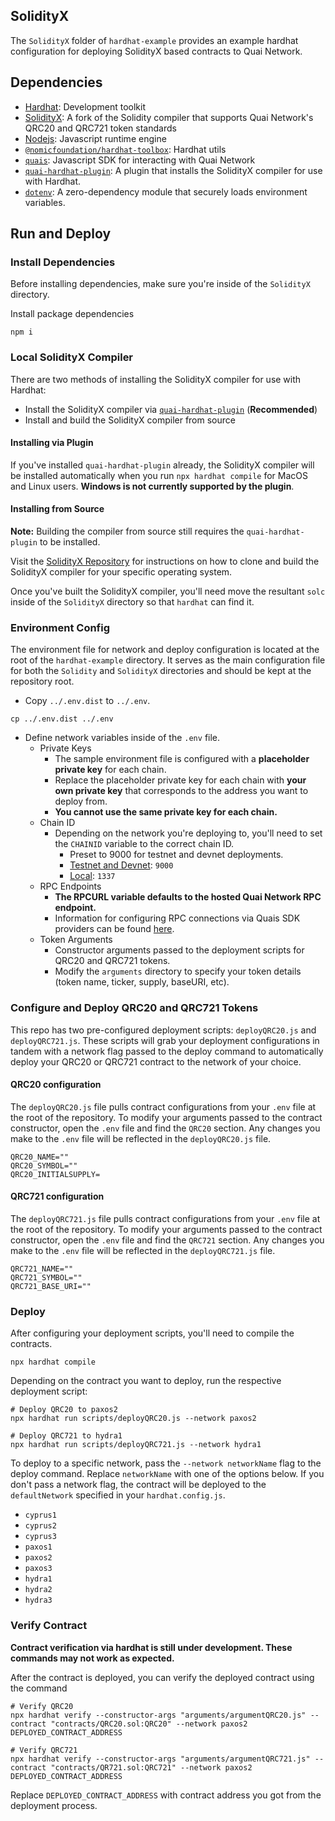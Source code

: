 ## SolidityX

The `SolidityX` folder of `hardhat-example` provides an example hardhat configuration for deploying SolidityX based contracts to Quai Network.

## Dependencies

- [Hardhat](https://www.npmjs.com/package/hardhat): Development toolkit
- [SolidityX](https://github.com/dominant-strategies/SolidityX): A fork of the Solidity compiler that supports Quai Network's QRC20 and QRC721 token standards
- [Nodejs](https://nodejs.org/en/): Javascript runtime engine
- [`@nomicfoundation/hardhat-toolbox`](https://www.npmjs.com/package/@nomicfoundation/hardhat-toolbox): Hardhat utils
- [`quais`](https://www.npmjs.com/package/quais): Javascript SDK for interacting with Quai Network
- [`quai-hardhat-plugin`](https://www.npmjs.com/package/quai-hardhat-plugin): A plugin that installs the SolidityX compiler for use with Hardhat.
- [`dotenv`](https://www.npmjs.com/package/dotenv): A zero-dependency module that securely loads environment variables.

## Run and Deploy

### Install Dependencies

Before installing dependencies, make sure you're inside of the `SolidityX` directory.

Install package dependencies

```shell
npm i
```

### Local SolidityX Compiler

There are two methods of installing the SolidityX compiler for use with Hardhat:

- Install the SolidityX compiler via [`quai-hardhat-plugin`](https://www.npmjs.com/package/quai-hardhat-plugin) (**Recommended**)
- Install and build the SolidityX compiler from source

#### Installing via Plugin

If you've installed `quai-hardhat-plugin` already, the SolidityX compiler will be installed automatically when you run `npx hardhat compile` for MacOS and Linux users. **Windows is not currently supported by the plugin**.

#### Installing from Source

**Note:** Building the compiler from source still requires the `quai-hardhat-plugin` to be installed.

Visit the [SolidityX Repository](https://github.com/dominant-strategies/SolidityX) for instructions on how to clone and build the SolidityX compiler for your specific operating system.

Once you've built the SolidityX compiler, you'll need move the resultant `solc` inside of the `SolidityX` directory so that `hardhat` can find it.

### Environment Config

The environment file for network and deploy configuration is located at the root of the `hardhat-example` directory. It serves as the main configuration file for both the `Solidity` and `SolidityX` directories and should be kept at the repository root.

- Copy `../.env.dist` to `../.env`.

```shell
cp ../.env.dist ../.env
```

- Define network variables inside of the `.env` file.
  - Private Keys
    - The sample environment file is configured with a **placeholder private key** for each chain.
    - Replace the placeholder private key for each chain with **your own private key** that corresponds to the address you want to deploy from.
    - **You cannot use the same private key for each chain.**
  - Chain ID
    - Depending on the network you're deploying to, you'll need to set the `CHAINID` variable to the correct chain ID.
      - Preset to 9000 for testnet and devnet deployments.
      - <u>Testnet and Devnet</u>: `9000`
      - <u>Local</u>: `1337`
  - RPC Endpoints
    - **The RPCURL variable defaults to the hosted Quai Network RPC endpoint.**
    - Information for configuring RPC connections via Quais SDK providers can be found [here](https://docs.qu.ai/sdk/static/provider#remote-node-provider).
  - Token Arguments
    - Constructor arguments passed to the deployment scripts for QRC20 and QRC721 tokens.
    - Modify the `arguments` directory to specify your token details (token name, ticker, supply, baseURI, etc).

### Configure and Deploy QRC20 and QRC721 Tokens

This repo has two pre-configured deployment scripts: `deployQRC20.js` and `deployQRC721.js`. These scripts will grab your deployment configurations in tandem with a network flag passed to the deploy command to automatically deploy your QRC20 or QRC721 contract to the network of your choice.

#### QRC20 configuration

The `deployQRC20.js` file pulls contract configurations from your `.env` file at the root of the repository. To modify your arguments passed to the contract constructor, open the `.env` file and find the `QRC20` section. Any changes you make to the `.env` file will be reflected in the `deployQRC20.js` file.

```env
QRC20_NAME=""
QRC20_SYMBOL=""
QRC20_INITIALSUPPLY=
```

#### QRC721 configuration

The `deployQRC721.js` file pulls contract configurations from your `.env` file at the root of the repository. To modify your arguments passed to the contract constructor, open the `.env` file and find the `QRC721` section. Any changes you make to the `.env` file will be reflected in the `deployQRC721.js` file.

```env
QRC721_NAME=""
QRC721_SYMBOL=""
QRC721_BASE_URI=""
```

### Deploy

After configuring your deployment scripts, you'll need to compile the contracts.

```shell
npx hardhat compile
```

Depending on the contract you want to deploy, run the respective deployment script:

```shell
# Deploy QRC20 to paxos2
npx hardhat run scripts/deployQRC20.js --network paxos2

# Deploy QRC721 to hydra1
npx hardhat run scripts/deployQRC721.js --network hydra1
```

To deploy to a specific network, pass the `--network networkName` flag to the deploy command. Replace `networkName` with one of the options below. If you don't pass a network flag, the contract will be deployed to the `defaultNetwork` specified in your `hardhat.config.js`.

- `cyprus1`
- `cyprus2`
- `cyprus3`
- `paxos1`
- `paxos2`
- `paxos3`
- `hydra1`
- `hydra2`
- `hydra3`

### Verify Contract

**Contract verification via hardhat is still under development. These commands may not work as expected.**

After the contract is deployed, you can verify the deployed contract using the command

```shell
# Verify QRC20
npx hardhat verify --constructor-args "arguments/argumentQRC20.js" --contract "contracts/QRC20.sol:QRC20" --network paxos2 DEPLOYED_CONTRACT_ADDRESS

# Verify QRC721
npx hardhat verify --constructor-args "arguments/argumentQRC721.js" --contract "contracts/QR721.sol:QRC721" --network paxos2 DEPLOYED_CONTRACT_ADDRESS
```

Replace `DEPLOYED_CONTRACT_ADDRESS` with contract address you got from the deployment process.
